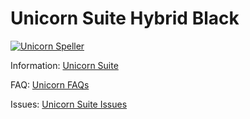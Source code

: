 # Unicorn Suite Hybrid Black

[![Unicorn Speller](https://img.youtube.com/vi/CTmC0481adE/0.jpg)](https://www.youtube.com/watch?v=CTmC0481adE "Unicorn Speller")

Information:
[Unicorn Suite](https://github.com/unicorn-bi/Unicorn-Suite-1.18/wiki)

FAQ:
[Unicorn FAQs](https://www.unicorn-bi.com/faq/)

Issues:
[Unicorn Suite Issues](https://github.com/unicorn-bi/Unicorn-Suite-1.18/issues)
